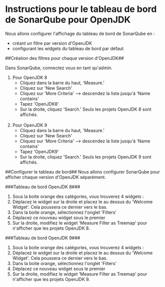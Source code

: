 # Instructions pour le tableau de bord de SonarQube pour OpenJDK

Nous allons configurer l'affichage du tableau de bord de SonarQube en :

* créant un filtre par version d'OpenJDK
* configurant les widgets du tableau de bord par défaut


##Création des filtres pour chaque version d'OpenJDK##

Dans SonarQube, connectez vous en tant qu'admin.

1. Pour OpenJDK 8
    * Cliquez dans la barre du haut, 'Measure.'
    * Cliquez sur 'New Search'
    * Cliquez sur 'More Criteria' --> descendez la liste jusqu'à 'Name contains'
    * Tapez 'OpenJDK8'
    * Sur la droite, cliquez 'Search.' Seuls les projets OpenJDK 8 sont affichés.
<br><br>
2. Pour OpenJDK 9
    * Cliquez dans la barre du haut, 'Measure.'
    * Cliquez sur 'New Search'
    * Cliquez sur 'More Criteria' --> descendez la liste jusqu'à 'Name contains'
    * Tapez 'OpenJDK9'
    * Sur la droite, cliquez 'Search.' Seuls les projets OpenJDK 9 sont affichés.

##Configurer le tableau de bord##
Nous allons configurer SonarQube pour afficher chaque version d'OpenJDK séparément.

###Tableau de bord OpenJDK 8###
1. Sous la boite orange des catégories, vous trouverez 4 widgets :
2. Déplacez le widget sur la droite et placez le au dessus du 'Welcome Widget'. Cela poussera ce dernier vers le bas.
3. Dans la boite orange, sélectionnez l'onglet 'Filters'
4. Déplacez ce nouveau widget sous le premier
5. Sur la droite, modifiez le widget 'Measure Filter as Treemap' pour n'afficher que les projets OpenJDK 8.

###Tableau de bord OpenJDK 9###
1. Sous la boite orange des catégories, vous trouverez 4 widgets :
2. Déplacez le widget sur la droite et placez le au dessus du 'Welcome Widget'. Cela poussera ce dernier vers le bas.
3. Dans la boite orange, sélectionnez l'onglet 'Filters'
4. Déplacez ce nouveau widget sous le premier
5. Sur la droite, modifiez le widget 'Measure Filter as Treemap' pour n'afficher que les projets OpenJDK 9.
